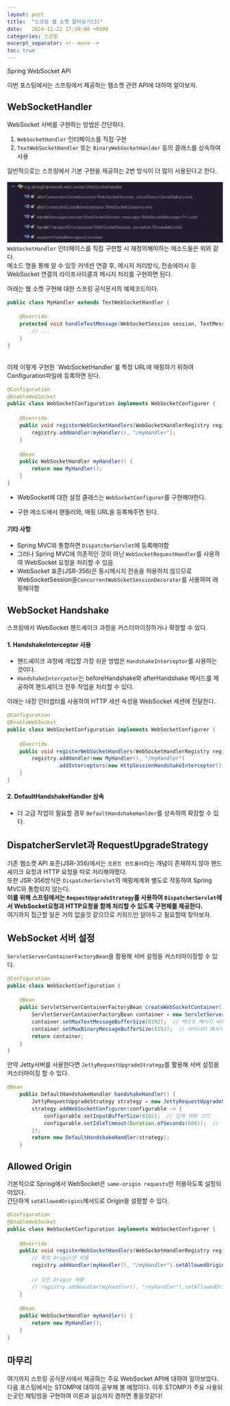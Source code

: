 ```yaml
---
layout: post
title:  "스프링 웹 소켓 알아보기(3)"
date:   2024-11-22 17:50:06 +0900
categories: 스프링
excerpt_separator: <!--more-->
toc: true
---
```

Spring WebSocket API<br>
<!--more-->
이번 포스팅에서는 스프링에서 제공하는 웹소켓 관련 API에 대하여 알아보자.

## WebSocketHandler
WebSocket 서버를 구현하는 방법은 간단하다.
1. `WebSocketHandler` 인터페이스를 직접 구현
2. `TextWebSocketHandler` 또는 `BinaryWebSocketHanlder` 등의 클래스를 상속하여 사용

일반적으로는 스프링에서 기본 구현을 제공하는 2번 방식이 더 많이 사용된다고 한다.<br><br>
![WebSocketHandler](/assets/스프링/WebSocketHandler.png)
`WebSocketHandler` 인터페이스를 직접 구현할 시 재정의해야하는 메소드들은 위와 같다.<br>
메소드 명을 통해 알 수 있듯 커넥션 연결 후, 메시지 처리방식, 전송에러시 등 WebSocket 연결의 라이프사이클과 메시지 처리를 구현하면 된다.<br>

아래는 웹 소켓 구현에 대한 스프링 공식문서의 예제코드이다.<br>
```java
public class MyHandler extends TextWebSocketHandler {

	@Override
	protected void handleTextMessage(WebSocketSession session, TextMessage message) {
		// ...
	}
}
```
<br>
이제 이렇게 구현한 `WebSocketHandler`를 특정 URL에 매핑하기 위하여 Configuration파일에 등록하면 된다.

```java
@Configuration
@EnableWebSocket
public class WebSocketConfiguration implements WebSocketConfigurer {

	@Override
	public void registerWebSocketHandlers(WebSocketHandlerRegistry registry) {
		registry.addHandler(myHandler(), "/myHandler");
	}

	@Bean
	public WebSocketHandler myHandler() {
		return new MyHandler();
	}
}
```
* WebSocket에 대한 설정 클래스는 `WebSocketConfigurer`를 구현해야한다.

* 구현 메소드에서 핸들러와, 매핑 URL을 등록해주면 된다.

#### 기타 사항
* Spring MVC와 통합하면 `DispatcherServlet`에 등록해야함
* 그러나 Spring MVC에 의존적인 것이 아닌 `WebSocketRequestHandler`를 사용하여 WebSocket 요청을 처리할 수 있음
* WebSocket 표준(JSR-356)은 동시메시지 전송을 허용하지 않으므로 WebSocketSession을`ConcurrentWebScketSessionDecorator`를 사용하여 래핑해야함

## WebSocket Handshake
스프링에서 WebSocket 핸드셰이크 과정을 커스터마이징하거나 확장할 수 있다.
#### 1. HandshakeInterceptor 사용
* 핸드셰이크 과정에 개입할 가장 쉬운 방법은 `HandshakeInterceptor`를 사용하는 것이다.
* `HandshakeIntercpetor`는  beforeHandshake와 afterHandshake 메서드를 제공하여 핸드셰이크 전후 작업을 처리할 수 있다.

아래는 내장 인터셉터를 사용하여 HTTP 세션 속성을 WebSocket 세션에 전달한다.
```java
@Configuration
@EnableWebSocket
public class WebSocketConfiguration implements WebSocketConfigurer {

    @Override
    public void registerWebSocketHandlers(WebSocketHandlerRegistry registry) {
        registry.addHandler(new MyHandler(), "/myHandler")
                .addInterceptors(new HttpSessionHandshakeInterceptor());
    }
}
```
#### 2. DefaultHandshakeHandler 상속
* 더 고급 작업이 필요할 경우 `DefaultHandshakeHanlder`를 상속하여 확장할 수 있다.

## DispatcherServlet과 RequestUpgradeStrategy
기존 웹소켓 API 표준(JSR-356)에서는 `프론트 컨트롤러`라는 개념이 존재하지 않아 핸드셰이크 요청과 HTTP 요청을 따로 처리해야했다.<br>
또한 JSR-356방식은 `DispatcherServlet`의 매핑체계와 별도로 작동하여 Spring MVC와 통합되지 않는다.<br>
**이를 위해 스프링에서는 `RequestUpgradeStrategy`를 사용하여 `DispatcherServlet`에서 WebSocket요청과 HTTP요청을 함께 처리할 수 있도록 구현체를 제공한다.**<br>
여기까지 접근할 일은 거의 없을것 같으므로 키워드만 알아두고 필요할때 찾아보자.

## WebSocket 서버 설정
`ServletServerContainerFactoryBean`을 활용해 서버 설정을 커스터마이징할 수 있다.
```java
@Configuration
public class WebSocketConfiguration {

	@Bean
	public ServletServerContainerFactoryBean createWebSocketContainer() {
		ServletServerContainerFactoryBean container = new ServletServerContainerFactoryBean();
		container.setMaxTextMessageBufferSize(8192);  // 텍스트 메시지 버퍼 크기
		container.setMaxBinaryMessageBufferSize(8192);  // 바이너리 메시지 버퍼 크기
		return container;
	}
}
```
만약 Jetty서버를 사용한다면 `JettyRequestUpgradeStrategy`를 활용해 서버 설정을 커스터마이징 할 수 있다.
```java
@Bean
	public DefaultHandshakeHandler handshakeHandler() {
		JettyRequestUpgradeStrategy strategy = new JettyRequestUpgradeStrategy();
		strategy.addWebSocketConfigurer(configurable -> {
			configurable.setInputBufferSize(8192);  // 입력 버퍼 크기
			configurable.setIdleTimeout(Duration.ofSeconds(600));  // 유휴 타임아웃 설정
		});
		return new DefaultHandshakeHandler(strategy);
	}
```

## Allowed Origin
기본적으로 Spring에서 WebSocket은 `same-origin requests`만 허용하도록 설정되어있다.<br>
간단하게 `setAllowedOrigins`메서드로 Origin을 설정할 수 있다.
```java
@Configuration
@EnableWebSocket
public class WebSocketConfiguration implements WebSocketConfigurer {

	@Override
	public void registerWebSocketHandlers(WebSocketHandlerRegistry registry) {
		// 특정 Origin만 허용
		registry.addHandler(myHandler(), "/myHandler").setAllowedOrigins("https://mydomain.com");
		
		// 모든 Origin 허용
		// registry.addHandler(myHandler(), "/myHandler").setAllowedOrigins("*");
	}

	@Bean
	public WebSocketHandler myHandler() {
		return new MyHandler();
	}
}
```

## 마무리
여기까지 스프링 공식문서에서 제공하는 주요 WebSocket API에 대하여 알아보았다.<br>
다음 포스팅에서는 STOMP에 대하여 공부해 볼 예정이다. 이후 STOMP가 주요 사용되는곳인 채팅방을 구현하여 이론과 실습까지 겸하면 좋을것같다!